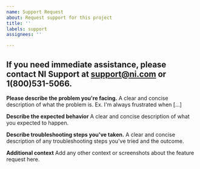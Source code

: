 ```yaml
---
name: Support Request
about: Request support for this project
title: ''
labels: support
assignees: ''

---
```


## If you need immediate assistance, please contact NI Support at support@ni.com or 1(800)531-5066.

**Please describe the problem you're facing.**
A clear and concise description of what the problem is. Ex. I'm always frustrated when [...]

**Describe the expected behavior**
A clear and concise description of what you expected to happen.

**Describe troubleshooting steps you've taken.**
A clear and concise description of any troubleshooting steps you've tried and the outcome.

**Additional context**
Add any other context or screenshots about the feature request here.
